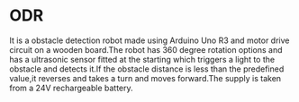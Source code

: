 # ODR
It is a obstacle detection robot made using Arduino Uno R3 and motor drive circuit on a wooden board.The robot has 360 degree rotation options and has a ultrasonic sensor fitted at the starting which triggers a light to the obstacle and detects it.If the obstacle distance is less than the predefined value,it reverses and takes a turn and moves forward.The supply is taken from a 24V rechargeable battery.
